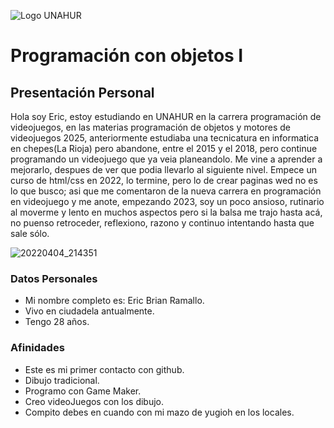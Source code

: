 ![Logo UNAHUR](./UNAHUR.png)

# Programación con objetos I
## Presentación Personal
Hola soy Eric, estoy estudiando en UNAHUR en la carrera programación de videojuegos, en las materias programación de objetos y motores de videojuegos 2025, anteriormente estudiaba una tecnicatura en informatica en chepes(La Rioja) pero abandone, entre el 2015 y el 2018, pero continue programando un videojuego que ya veia planeandolo. Me vine a aprender a mejorarlo, despues de ver que podia llevarlo al siguiente nivel. Empece un curso de html/css en 2022, lo termine, pero lo de crear paginas wed no es lo que busco; asi que me comentaron de la nueva carrera en programación en videojuego y me anote, empezando 2023, soy un poco ansioso, rutinario al moverme y lento en muchos aspectos pero si la balsa me trajo hasta acá, no puenso retroceder, reflexiono, razono y continuo intentando hasta que sale sólo.

![20220404_214351](https://github.com/user-attachments/assets/96a98a76-b06d-4020-98f4-c2fa78350dbe)

### Datos Personales
- Mi nombre completo es: Eric Brian Ramallo.
- Vivo en ciudadela antualmente.
- Tengo 28 años.

### Afinidades
- Este es mi primer contacto con github.
- Dibujo tradicional.
- Programo con Game Maker.
- Creo videoJuegos con los dibujo.
- Compito debes en cuando con mi mazo de yugioh en los locales.
